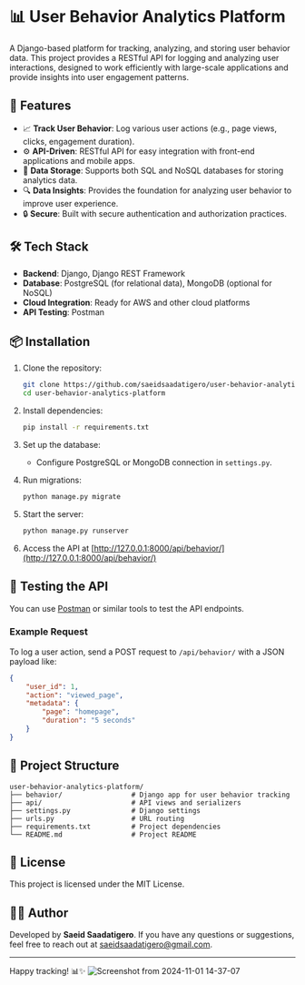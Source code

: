 # 📊 User Behavior Analytics Platform

A Django-based platform for tracking, analyzing, and storing user behavior data. This project provides a RESTful API for logging and analyzing user interactions, designed to work efficiently with large-scale applications and provide insights into user engagement patterns. 

## 🚀 Features

- 📈 **Track User Behavior**: Log various user actions (e.g., page views, clicks, engagement duration).
- ⚙️ **API-Driven**: RESTful API for easy integration with front-end applications and mobile apps.
- 💾 **Data Storage**: Supports both SQL and NoSQL databases for storing analytics data.
- 🔍 **Data Insights**: Provides the foundation for analyzing user behavior to improve user experience.
- 🔒 **Secure**: Built with secure authentication and authorization practices.

## 🛠️ Tech Stack

- **Backend**: Django, Django REST Framework
- **Database**: PostgreSQL (for relational data), MongoDB (optional for NoSQL)
- **Cloud Integration**: Ready for AWS and other cloud platforms
- **API Testing**: Postman

## 📦 Installation

1. Clone the repository:
   ```bash
   git clone https://github.com/saeidsaadatigero/user-behavior-analytics-platform.git
   cd user-behavior-analytics-platform
   ```

2. Install dependencies:
   ```bash
   pip install -r requirements.txt
   ```

3. Set up the database:
   - Configure PostgreSQL or MongoDB connection in `settings.py`.

4. Run migrations:
   ```bash
   python manage.py migrate
   ```

5. Start the server:
   ```bash
   python manage.py runserver
   ```

6. Access the API at [http://127.0.0.1:8000/api/behavior/](http://127.0.0.1:8000/api/behavior/)

## 🧪 Testing the API

You can use [Postman](https://www.postman.com/) or similar tools to test the API endpoints.

### Example Request

To log a user action, send a POST request to `/api/behavior/` with a JSON payload like:

```json
{
    "user_id": 1,
    "action": "viewed_page",
    "metadata": {
        "page": "homepage",
        "duration": "5 seconds"
    }
}
```

## 📂 Project Structure

```plaintext
user-behavior-analytics-platform/
├── behavior/                 # Django app for user behavior tracking
├── api/                      # API views and serializers
├── settings.py               # Django settings
├── urls.py                   # URL routing
├── requirements.txt          # Project dependencies
└── README.md                 # Project README
```

## 📝 License

This project is licensed under the MIT License.

## 👨‍💻 Author

Developed by **Saeid Saadatigero**. If you have any questions or suggestions, feel free to reach out at saeidsaadatigero@gmail.com.

---

Happy tracking! 📊✨
![Screenshot from 2024-11-01 14-37-07](https://github.com/user-attachments/assets/18a49ccd-4c5b-4708-889d-3d64ca8272f8)

